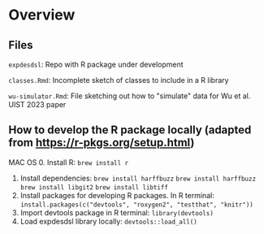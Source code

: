 # Overview

## Files
`expdesdsl`: Repo with R package under development

`classes.Rmd`: Incomplete sketch of classes to include in a R library

`wu-simulator.Rmd`: File sketching out how to "simulate" data for Wu et al. UIST 2023 paper

## How to develop the R package locally (adapted from https://r-pkgs.org/setup.html)
MAC OS
0. Install R: 
    `brew install r`
1. Install dependencies:
    `brew install harffbuzz`
    `brew install harffbuzz`
    `brew install libgit2`
    `brew install libtiff`
1. Install packages for developing R packages. In R terminal: 
    `install.packages(c("devtools", "roxygen2", "testthat", "knitr"))`
2. Import devtools package in R terminal:
    `library(devtools)`
3. Load expdesdsl library locally: 
    `devtools::load_all()`


